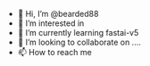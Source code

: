 - 👋 Hi, I’m @bearded88
- 👀 I’m interested in
- 🌱 I’m currently learning fastai-v5
- 💞️ I’m looking to collaborate on ....
- 📫 How to reach me 

<!---
bearded88/bearded88 is a ✨ special ✨ repository because its `README.md` (this file) appears on your GitHub profile.
You can click the Preview link to take a look at your c
